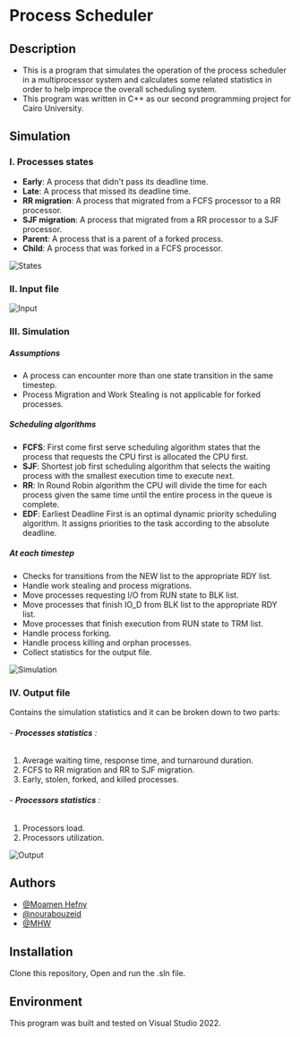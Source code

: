 # Process Scheduler

## Description
- This is a program that simulates the operation of the process scheduler in a multiprocessor system and calculates some related statistics in order to help improce the overall scheduling system.
- This program was written in C++ as our second programming project for Cairo University.

## Simulation
### I. Processes states
- **Early**: A process that didn't pass its deadline time.
- **Late**: A process that missed its deadline time.
- **RR migration**: A process that migrated from a FCFS processor to a RR processor.
- **SJF migration**: A process that migrated from a RR processor to a SJF processor.
- **Parent**: A process that is a parent of a forked process.
- **Child**: A process that was forked in a FCFS processor.  

![States](https://github.com/Mo2Hefny/Process_Scheduler/assets/111001850/209ced38-2c51-4f50-8582-b6346b92be05)  

### II. Input file  
![Input](https://github.com/Mo2Hefny/Process_Scheduler/assets/111001850/6e4c20c9-c888-452d-9aff-45ff03e72b88)   

### III. Simulation
#####  Assumptions
- A process can encounter more than one state transition in the same timestep.
- Process Migration and Work Stealing is not applicable for forked processes.  
##### Scheduling algorithms
- **FCFS**: First come first serve scheduling algorithm states that the process that requests the CPU first is allocated the CPU first.
- **SJF**: Shortest job first scheduling algorithm that selects the waiting process with the smallest execution time to execute next.
- **RR**: In Round Robin algorithm the CPU will divide the time for each process given the same time until the entire process in the queue is complete.
- **EDF**: Earliest Deadline First is an optimal dynamic priority scheduling algorithm. It assigns priorities to the task according to the absolute deadline.  
##### At each timestep
- Checks for transitions from the NEW list to the appropriate RDY list.
- Handle work stealing and process migrations.
- Move processes requesting I/O from RUN state to BLK list.
- Move processes that finish IO_D from BLK list to the appropriate RDY list.
- Move processes that finish execution from RUN state to TRM list.
- Handle process forking.
- Handle process killing and orphan processes.
- Collect statistics for the output file.  

![Simulation](https://github.com/Mo2Hefny/Process_Scheduler/assets/111001850/36469383-cd47-4624-9c53-5569d530c706)  

### IV. Output file
Contains the simulation statistics and it can be broken down to two parts:
###### - **Processes statistics** :
1. Average waiting time, response time, and turnaround duration.
2. FCFS to RR migration and RR to SJF migration.
3. Early, stolen, forked, and killed processes.  
###### - **Processors statistics** :
1. Processors load.
2. Processors utilization.  

![Output](https://github.com/Mo2Hefny/Process_Scheduler/assets/111001850/f3d36573-638c-40bc-95c6-8a3d36865f02)  

## Authors

- [@Moamen Hefny](https://github.com/Mo2Hefny)
- [@nourabouzeid](https://github.com/nourabouzeid)
- [@MHW](https://github.com/Monwilliam)


## Installation

Clone this repository, Open and run the .sln file.

## Environment

This program was built and tested on Visual Studio 2022.
